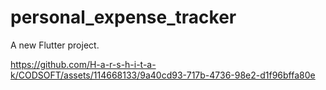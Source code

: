 # personal_expense_tracker

A new Flutter project.

https://github.com/H-a-r-s-h-i-t-a-k/CODSOFT/assets/114668133/9a40cd93-717b-4736-98e2-d1f96bffa80e
